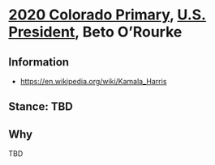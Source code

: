 # [2020 Colorado Primary](../README.md), [U.S. President](README.md), Beto O’Rourke

## Information

* https://en.wikipedia.org/wiki/Kamala_Harris

## Stance: TBD

## Why

TBD
